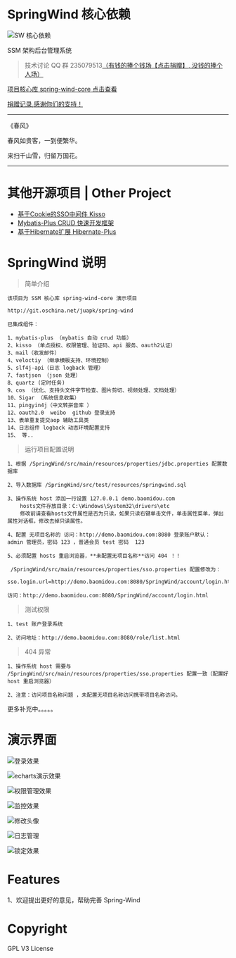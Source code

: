 # SpringWind 核心依赖
![SW 核心依赖](http://git.oschina.net/uploads/images/2016/0514/164339_89690838_12260.png "SW 核心依赖")

SSM 架构后台管理系统

> 技术讨论 QQ 群 235079513[（有钱的捧个钱场【点击捐赠】, 没钱的捧个人场）](http://git.oschina.net/uploads/images/2015/1222/211207_0acab44e_12260.png)

[项目核心库 spring-wind-core 点击查看](http://git.oschina.net/juapk/spring-wind)


[捐赠记录,感谢你们的支持！](http://git.oschina.net/baomidou/kisso/wikis/%E6%8D%90%E8%B5%A0%E8%AE%B0%E5%BD%95)


------------------------------------------------
《春风》

春风如贵客，一到便繁华。

来扫千山雪，归留万国花。

------------------------------------------------

# 其他开源项目 | Other Project

- [基于Cookie的SSO中间件 Kisso](http://git.oschina.net/baomidou/kisso)
- [Mybatis-Plus CRUD 快速开发框架](http://git.oschina.net/baomidou/mybatis-plus)
- [基于Hibernate扩展 Hibernate-Plus](http://git.oschina.net/baomidou/hibernate-plus)

# SpringWind 说明


> 简单介绍

```
该项目为 SSM 核心库 spring-wind-core 演示项目

http://git.oschina.net/juapk/spring-wind

已集成组件：

1、mybatis-plus （mybatis 自动 crud 功能）
2、kisso （单点授权、权限管理、验证码、api 服务、oauth2认证）
3、mail（收发邮件）
4、veloctiy （继承模板支持、环境控制）
5、slf4j-api（日志 logback 管理）
7、fastjson （json 处理）
8、quartz (定时任务)
9、cos （优化、支持头文件字节检查、图片剪切、视频处理、文档处理）
10、Sigar （系统信息收集）
11、pingyin4j（中文转拼音库 ）
12、oauth2.0  weibo  github 登录支持
13、表单重复提交aop 辅助工具类
14、日志组件 logback 动态环境配置支持
15、 等..

```


> 运行项目配置说明

```
1、根据 /SpringWind/src/main/resources/properties/jdbc.properties 配置数据库

2、导入数据库 /SpringWind/src/test/resources/springwind.sql

3、操作系统 host 添加一行设置 127.0.0.1 demo.baomidou.com
    hosts文件存放目录：C:\Windows\System32\drivers\etc
    修改前请查看hosts文件属性是否为只读，如果只读右键单击文件，单击属性菜单，弹出属性对话框，修改去掉只读属性。

4、配置 无项目名称的 访问：http://demo.baomidou.com:8080 登录账户默认：  admin 管理员，密码 123 ，普通会员 test 密码  123

5、必须配置 hosts 重启浏览器，**未配置无项目名称**访问 404 ！！

 /SpringWind/src/main/resources/properties/sso.properties 配置修改为：

sso.login.url=http://demo.baomidou.com:8080/SpringWind/account/login.html 

访问：http://demo.baomidou.com:8080/SpringWind/account/login.html

```


> 测试权限

```
1、test 账户登录系统

2、访问地址：http://demo.baomidou.com:8080/role/list.html
```


> 404 异常

```
1、操作系统 host 需要与 /SpringWind/src/main/resources/properties/sso.properties 配置一致（配置好 host 重启浏览器）

2、注意：访问项目名称问题 ，未配置无项目名称访问携带项目名称访问。
```

更多补充中。。。。。


演示界面
=======

![登录效果](http://git.oschina.net/uploads/images/2016/0423/181624_cd5f4706_12260.png "登录效果")

![echarts演示效果](http://git.oschina.net/uploads/images/2016/0511/222846_6bbded27_12260.png "echarts演示效果")

![权限管理效果](http://git.oschina.net/uploads/images/2016/0423/182040_f9e11f03_12260.png "权限管理效果")

![监控效果](http://git.oschina.net/uploads/images/2016/0423/182059_de36d868_12260.png "监控效果")

![修改头像](http://git.oschina.net/uploads/images/2016/0509/224121_d6f7a3ca_12260.png "修改头像")

![日志管理](http://git.oschina.net/uploads/images/2016/0509/224142_5a4f847e_12260.png "日志管理")

![锁定效果](http://git.oschina.net/uploads/images/2016/0415/233245_dc44f2f9_12260.png "锁定效果")


Features
=======

1、欢迎提出更好的意见，帮助完善 Spring-Wind

Copyright
====================
GPL V3 License